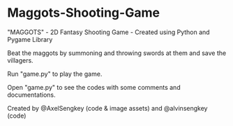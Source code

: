 # Maggots-Shooting-Game
"MAGGOTS" - 2D Fantasy Shooting Game - Created using Python and Pygame Library

Beat the maggots by summoning and throwing swords at them and save the villagers.

Run "game.py" to play the game.

Open "game.py" to see the codes with some comments and documentations.


Created by @AxelSengkey (code & image assets) and @alvinsengkey (code)
